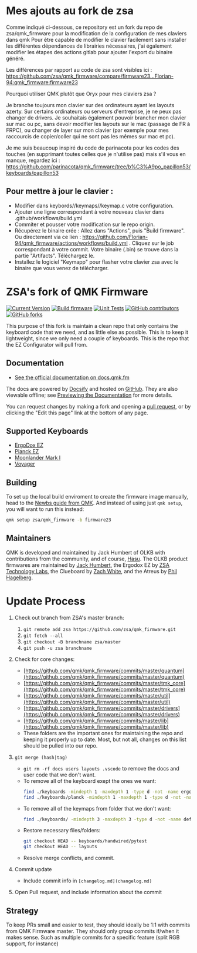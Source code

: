 # Mes ajouts au fork de zsa
Comme indiqué ci-dessous, ce repository est un fork du repo de zsa/qmk_firmware pour la modification de la configuration de mes claviers dans qmk 
Pour être capable de modifier le clavier facilement sans installer les différentes dépendances de librairies nécessaires, j'ai également modifier les étapes des actions gitlab pour ajouter l'export du binaire généré.

Les différences par rapport au code de zsa sont visibles ici : https://github.com/zsa/qmk_firmware/compare/firmware23...Florian-94:qmk_firmware:firmware23

Pourquoi utiliser QMK plutôt que Oryx pour mes claviers zsa ?

Je branche toujours mon clavier sur des ordinateurs ayant les layouts azerty. Sur certains ordinateurs ou serveurs d'entreprise, je ne peux pas changer de drivers. Je souhaitais également pouvoir brancher mon clavier sur mac ou pc, sans devoir modifier les layouts sur le mac (passage de FR à FRPC), ou changer de layer sur mon clavier (par exemple pour mes raccourcis de copier/coller qui ne sont pas les mêmes sur mac et pc).

Je me suis beaucoup inspiré du code de parinacota pour les codes des touches (en supprimant toutes celles que je n'utilise pas) mais s'il vous en manque, regardez ici : https://github.com/parinacota/qmk_firmware/tree/b%C3%A9po_papillon53/keyboards/papillon53

## Pour mettre à jour le clavier :
- Modifier dans keybords/<votre clavier>/keymaps/<votre keymap>/keymap.c votre configuration.
- Ajouter une ligne correspondant à votre nouveau clavier dans .github/workflows/build.yml
- Commiter et pousser votre modification sur le repo origin.
- Récupérez le binaire crée : Allez dans "Actions", puis "Build firmware". Ou directement via ce lien : https://github.com/Florian-94/qmk_firmware/actions/workflows/build.yml . Cliquez sur le job correspondant à votre commit. Votre binaire (.bin) se trouve dans la partie "Artifacts". Téléchargez le.
- Installez le logiciel "Keymapp" pour flasher votre clavier zsa avec le binaire que vous venez de télécharger.

# ZSA's fork of QMK Firmware

[![Current Version](https://img.shields.io/github/tag/zsa/qmk_firmware.svg)](https://github.com/zsa/qmk_firmware/tags)
[![Build firmware](https://github.com/zsa/qmk_firmware/actions/workflows/build.yml/badge.svg)](https://github.com/zsa/qmk_firmware/actions/workflows/build.yml)
[![Unit Tests](https://github.com/zsa/qmk_firmware/actions/workflows/unit_test.yml/badge.svg)](https://github.com/zsa/qmk_firmware/actions/workflows/unit_test.yml)
[![GitHub contributors](https://img.shields.io/github/contributors/zsa/qmk_firmware.svg)](https://github.com/zsa/qmk_firmware/pulse/monthly)
[![GitHub forks](https://img.shields.io/github/forks/zsa/qmk_firmware.svg?style=social&label=Fork)](https://github.com/zsa/qmk_firmware/)

This purpose of this fork is maintain a clean repo that only contains the keyboard code that we need, and as little else as possible.  This is to keep it lightweight, since we only need a couple of keyboards. This is the repo that the EZ Configurator will pull from.
## Documentation

* [See the official documentation on docs.qmk.fm](https://docs.qmk.fm)

The docs are powered by [Docsify](https://docsify.js.org/) and hosted on [GitHub](/docs/). They are also viewable offline; see [Previewing the Documentation](https://docs.qmk.fm/#/contributing?id=previewing-the-documentation) for more details.

You can request changes by making a fork and opening a [pull request](https://github.com/qmk/qmk_firmware/pulls), or by clicking the "Edit this page" link at the bottom of any page.


## Supported Keyboards

* [ErgoDox EZ](/keyboards/ergodox_ez/)
* [Planck EZ](/keyboards/planck/ez)
* [Moonlander Mark I](/keyboards/moonlander)
* [Voyager](/keyboards/voyager)

## Building

To set up the local build enviroment to create the firmware image manually, head to the [Newbs guide from QMK](https://docs.qmk.fm/#/newbs).
And instead of using just `qmk setup`, you will want to run this instead:

```sh
qmk setup zsa/qmk_firmware -b firmware23
```

## Maintainers

QMK is developed and maintained by Jack Humbert of OLKB with contributions from the community, and of course, [Hasu](https://github.com/tmk). The OLKB product firmwares are maintained by [Jack Humbert](https://github.com/jackhumbert), the Ergodox EZ by [ZSA Technology Labs](https://github.com/zsa), the Clueboard by [Zach White](https://github.com/skullydazed), and the Atreus by [Phil Hagelberg](https://github.com/technomancy).

# Update Process

1. Check out branch from ZSA's master branch:
    1. `git remote add zsa https://github.com/zsa/qmk_firmware.git`
    2. `git fetch --all`
    3. `git checkout -B branchname zsa/master`
    4. `git push -u zsa branchname`
2. Check for core changes:
    - [https://github.com/qmk/qmk_firmware/commits/master/quantum](https://github.com/qmk/qmk_firmware/commits/master/quantum)
    - [https://github.com/qmk/qmk_firmware/commits/master/tmk_core](https://github.com/qmk/qmk_firmware/commits/master/tmk_core)
    - [https://github.com/qmk/qmk_firmware/commits/master/util](https://github.com/qmk/qmk_firmware/commits/master/util)
    - [https://github.com/qmk/qmk_firmware/commits/master/drivers](https://github.com/qmk/qmk_firmware/commits/master/drivers)
    - [https://github.com/qmk/qmk_firmware/commits/master/lib](https://github.com/qmk/qmk_firmware/commits/master/lib)
    - These folders are the important ones for maintaining the repo and keeping it properly up to date. Most, but not all, changes on this list should be pulled into our repo.
4. `git merge (hash|tag)`
    - `git rm -rf docs users layouts .vscode` to remove the docs and user code that we don't want.
    - To remove all of the keyboard exept the ones we want:
      ```sh
      find ./keyboards -mindepth 1 -maxdepth 1 -type d -not -name ergodox_ez -not -name planck -not -name moonlander -not -name pytest -exec git rm -rf '{}' \;
      find ./keyboards/planck -mindepth 1 -maxdepth 1 -type d -not -name ez -not -name base -not -name glow -not -name keymaps -exec git rm -rf '{}' \;
      ```
    - To remove all of the keymaps from folder that we don't want:
      ```sh
      find ./keyboards/ -mindepth 3 -maxdepth 3 -type d -not -name default -not -name oryx -not -name webusb -not -name glow -not -name reactive -not -name shine -not -name keymaps -not -name halfmoon -exec git rm -rf '{}' \;
      ```
    - Restore necessary files/folders:
      ```sh
      git checkout HEAD -- keyboards/handwired/pytest
      git checkout HEAD -- layouts
      ```
    - Resolve merge conflicts, and commit.

4. Commit update
   * Include commit info in `[changelog.md](changelog.md)`
5. Open Pull request, and include information about the commit

## Strategy

To keep PRs small and easier to test, they should ideally be 1:1 with commits from QMK Firmware master. They should only group commits if/when it makes sense. Such as multiple commits for a specific feature (split RGB support, for instance)
